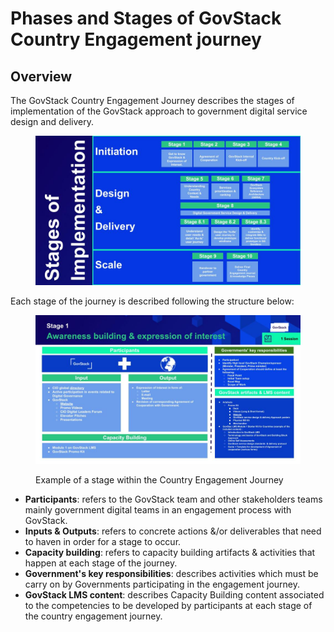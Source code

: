 # Phases and Stages of GovStack Country Engagement journey

## Overview

The GovStack Country Engagement Journey describes the stages of implementation of the GovStack approach to government digital service design and delivery.

<figure><img src="../../.gitbook/assets/version0.5Country Engagement Journey.pptx (1).jpg" alt=""><figcaption></figcaption></figure>

&#x20;Each stage of the journey is described following the structure below:&#x20;

<figure><img src="../../.gitbook/assets/version0.5Country Engagement Journey.pptx (2).jpg" alt=""><figcaption><p>Example of a stage within the Country Engagement Journey</p></figcaption></figure>

* **Participants**: refers to the GovStack team and other stakeholders teams mainly government digital teams in an engagement process with GovStack. &#x20;
* **Inputs & Outputs**: refers to concrete actions &/or deliverables that need to haven in order for a stage to occur. &#x20;
* **Capacity building**: refers to capacity building artifacts & activities that happen at each stage of the journey. &#x20;
* **Government's key responsibilities**: describes activities which must be carry on by Governments participating in the engagement journey. &#x20;
* **GovStack LMS content**: describes Capacity Building content associated to the competencies to be developed by participants at each stage of the country engagement journey. &#x20;
